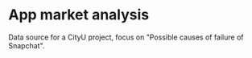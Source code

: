 # App market analysis

Data source for a CityU project, focus on "Possible causes of failure of Snapchat".

